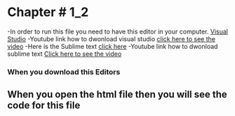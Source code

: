 # Chapter # 1_2
-In order to run this file you need to have this editor in your computer.
[Visual Studio](https://code.visualstudio.com/Download)
-Youtube link how to dwonload visual studio
[click here to see the video](https://www.youtube.com/watch?v=gD8WhXwLVlU)
-Here is the Sublime text [click here](https://www.sublimetext.com/3)
-Youtube link how to dwonload sublime text
[Click here to see the video](https://www.youtube.com/watch?v=j61dqr7geRo)
### When you download this Editors

## When you open the html file then you will see the code for this file
